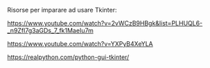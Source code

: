Risorse per imparare ad usare Tkinter:

https://www.youtube.com/watch?v=2vWCzB9HBgk&list=PLHUQL6-_n9Zfl7g3aGDs_7_fk1MaeIu7m

https://www.youtube.com/watch?v=YXPyB4XeYLA

https://realpython.com/python-gui-tkinter/
